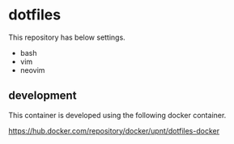 # dotfiles

This repository has below settings.
- bash
- vim
- neovim

## development
This container is developed using the following docker container.

https://hub.docker.com/repository/docker/upnt/dotfiles-docker
